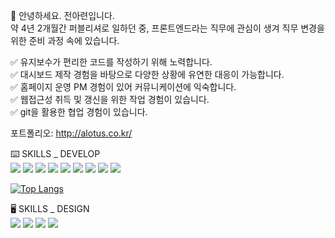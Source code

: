 🙌 안녕하세요. 전아련입니다.  
약 4년 2개월간 퍼블리셔로 일하던 중, 프론트엔드라는 직무에 관심이 생겨 직무 변경을 위한 준비 과정 속에 있습니다.  
  
✅ 유지보수가 편리한 코드를 작성하기 위해 노력합니다.  
✅ 대시보드 제작 경험을 바탕으로 다양한 상황에 유연한 대응이 가능합니다.  
✅ 홈페이지 운영 PM 경험이 있어 커뮤니케이션에 익숙합니다.  
✅ 웹접근성 취득 및 갱신을 위한 작업 경험이 있습니다.  
✅ git을 활용한 협업 경험이 있습니다. 
  
포트폴리오: <a href="http://alotus.co.kr/">http://alotus.co.kr/</a>  
  
⌨️ SKILLS _ DEVELOP  
<img src="https://img.shields.io/badge/HTML5-E34F26?style=flat-square&logo=html5&logoColor=white"/>
<img src="https://img.shields.io/badge/CSS3-1572B6?style=flat-square&logo=css3&logoColor=white"/>
<img src="https://img.shields.io/badge/Javascript-F7DF1E?style=flat-square&logo=javascript&logoColor=white"/>
<img src="https://img.shields.io/badge/Typescript-3178C6?style=flat-square&logo=typescript&logoColor=white"/>
<img src="https://img.shields.io/badge/React-61DAFB?style=flat-square&logo=react&logoColor=white"/>
<img src="https://img.shields.io/badge/tailwind-06B6D4?style=flat-square&logo=tailwindcss&logoColor=white"/>
<img src="https://img.shields.io/badge/Vue-4FC08D?style=flat-square&logo=vuedotjs&logoColor=white"/>
<img src="https://img.shields.io/badge/Vuetify-1867C0?style=flat-square&logo=vuetify&logoColor=white"/>
<img src="https://img.shields.io/badge/Github-181717?style=flat-square&logo=github&logoColor=white"/>


[![Top Langs](https://github-readme-stats.vercel.app/api/top-langs/?username=ALotUsGit)](https://github.com/anuraghazra/github-readme-stats)

🖥️ SKILLS _ DESIGN  
<img src="https://img.shields.io/badge/Figma-F24E1E?style=flat-square&logo=figma&logoColor=white"/>
<img src="https://img.shields.io/badge/Photoshop-31A8FF?style=flat-square&logo=adobephotoshop&logoColor=white"/>
<img src="https://img.shields.io/badge/Illustrator-FF9A00?style=flat-square&logo=adobeillustrator&logoColor=white"/>
<img src="https://img.shields.io/badge/XD-FF61F6?style=flat-square&logo=adobexd&logoColor=white"/>
